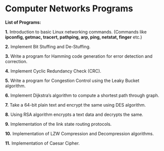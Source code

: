 # Computer Networks Programs

**List of Programs:**

**1.**		Introduction to basic Linux networking commands. (Commands like **ipconfig, getmac, tracert, pathping, arp, ping, netstat, finger** etc.)

**2.**		Implement Bit Stuffing and De-Stuffing.

**3.**		Write a program for Hamming code generation for error detection and correction.
 
**4.**		Implement Cyclic Redundancy Check (CRC).

**5.**		Write a program for Congestion Control using the Leaky Bucket algorithm.

**6.**		Implement Dijkstra’s algorithm to compute a shortest path through graph.
 
**7.**		Take a 64-bit plain text and encrypt the same using DES algorithm.
  
**8.**		Using RSA algorithm encrypts a text data and decrypts the same.

**9.**		Implementation of the link state routing protocols.

**10.**		Implementation of LZW Compression and Decompression algorithms.

**11.**		Implementation of Caesar Cipher.
